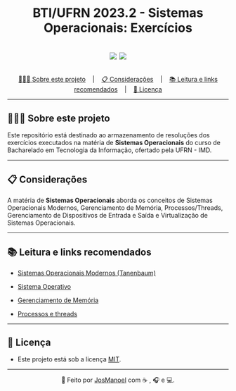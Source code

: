 
<h1 align = "center">
  BTI/UFRN 2023.2 - Sistemas Operacionais: Exercícios
  
  <p align="center">
    <img src="https://img.shields.io/github/last-commit/JosManoel/LP2-2023.1-BTI-UFRN/main">
    <img src="https://img.shields.io/github/license/JosManoel/LP1-2023.1-BTI-UFRN">
  </p>
</h1>

<p align ="center">
<a href= "#sobre-este-projeto">👨🏻‍💻 Sobre este projeto</a> &nbsp;&nbsp;&nbsp;|&nbsp;&nbsp;&nbsp;
<a href="#consideracoes">📋 Considerações</a> &nbsp;&nbsp;&nbsp;|&nbsp;&nbsp;&nbsp;
<a href="#leitura">📚 Leitura e links recomendados</a> &nbsp;&nbsp;&nbsp;|&nbsp;&nbsp;&nbsp;
<a href="#licenca">📝 Licença</a>
</p>

***

<h2 id = "sobre-este-projeto">👨🏻‍💻 Sobre este projeto</h2>

Este repositório está destinado ao armazenamento de resoluções dos exercícios executados na matéria de **Sistemas Operacionais** do curso de Bacharelado em Tecnologia da Informação, ofertado pela UFRN - IMD. 

***

<h2 id="consideracoes">📋 Considerações</h2>

A matéria de **Sistemas Operacionais** aborda os conceitos de Sistemas Operacionais Modernos, Gerenciamento de Memória, Processos/Threads, Gerenciamento de Dispositivos de Entrada e Saída e Virtualização de Sistemas Operacionais. 

***

<h2 id="leitura">📚 Leitura e links recomendados</h2>

* [Sistemas Operacionais Modernos (Tanenbaum)](https://www.amazon.com.br/Sistemas-operacionais-modernos-Andrew-Tanenbaum/dp/8543005671)

* [Sistema Operativo](https://pt.wikipedia.org/wiki/Sistema_operativo)

* [Gerenciamento de Memória](https://pt.wikipedia.org/wiki/Gerenciamento_de_mem%C3%B3ria)

* [Processos e threads](https://learn.microsoft.com/pt-br/windows/win32/procthread/processes-and-threads)

***

<h2 id="licenca">📝 Licença</h2>

- Este projeto está sob a licença [MIT](https://github.com/JosManoel/LP2-2023.1-BTI-UFRN/blob/main/LICENSE).

***

<div align = "center">

  👋 Feito por [JosManoel](https://github.com/JosManoel) com ☕ , 🎧 e 💻.

</div> 
